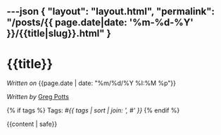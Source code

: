 ---json
{
"layout": "layout.html",
"permalink": "/posts/{{ page.date|date: '%m-%d-%Y' }}/{{title|slug}}.html"
}
---

# {{title}}

_Written on_ {{page.date | date: "%m/%d/%Y %I:%M %p"}}

_Written by_ [Greg Potts](mailto:pottsga@gmail.com)

{% if tags %}
Tags: _#{{ tags | sort | join: ', #' }}_
{% endif %}

<article class="mt-5">
  {{content | safe}}
</article>

